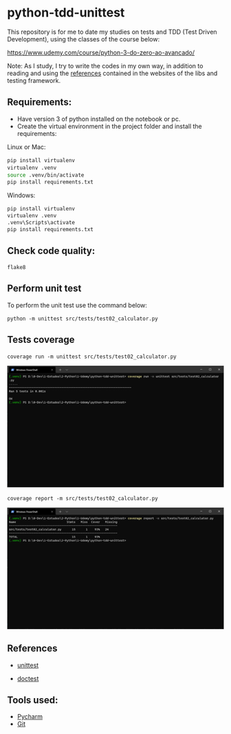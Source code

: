 # python-tdd-unittest

This repository is for me to date my studies on tests and TDD (Test Driven Development), using the classes of the course below:

https://www.udemy.com/course/python-3-do-zero-ao-avancado/

Note: As I study, I try to write the codes in my own way, in addition to reading and using the [references](https://github.com/lipegomes/python-tdd-unittest/tree/main#references) contained in the websites of the libs and testing framework.

## Requirements:
- Have version 3 of python installed on the notebook or pc.
- Create the virtual environment in the project folder and install the requirements:

Linux or Mac:

``` bash
pip install virtualenv
virtualenv .venv
source .venv/bin/activate
pip install requirements.txt
```

Windows:

``` console
pip install virtualenv
virtualenv .venv
.venv\Scripts\activate
pip install requirements.txt
```
## Check code quality:
```console
flake8
```

## Perform unit test
To perform the unit test use the command below:

```console
python -m unittest src/tests/test02_calculator.py
```

## Tests coverage

```console
coverage run -m unittest src/tests/test02_calculator.py

```

![](https://github.com/lipegomes/python-tdd-unittest/blob/main/assets/img/coverage_run.png)

```console
coverage report -m src/tests/test02_calculator.py
```

![](https://github.com/lipegomes/python-tdd-unittest/blob/main/assets/img/coverage_report.png)

## References

- [unittest](https://docs.python.org/3/library/unittest.html)

- [doctest](https://docs.python.org/3/library/doctest.html)

## Tools used:

- [Pycharm](https://www.jetbrains.com/help/pycharm/installation-guide.html)
- [Git](https://git-scm.com/)
